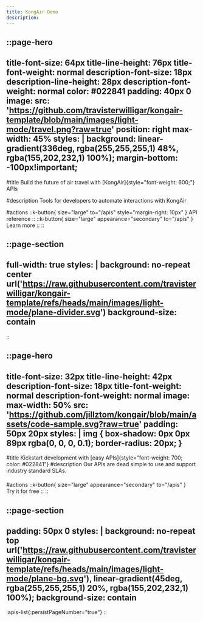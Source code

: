 ```yaml
---
title: KongAir Demo
description:
---
```


::page-hero
---
title-font-size: 64px
title-line-height: 76px
title-font-weight: normal
description-font-size: 18px
description-line-height: 28px
description-font-weight: normal
color: #022841
padding: 40px 0
image:
  src: 'https://github.com/travisterwilligar/kongair-template/blob/main/images/light-mode/travel.png?raw=true'
  position: right
  max-width: 45%
styles: |
  background: linear-gradient(336deg, rgba(255,255,255,1) 48%, rgba(155,202,232,1) 100%);
  margin-bottom: -100px!important;
---
#title
Build the future of air travel with [KongAir]{style="font-weight: 600;"} APIs

#description
Tools for developers to automate interactions with KongAir

#actions
  ::k-button{ size="large" to="/apis" style="margin-right: 10px" }
  API reference
  ::
  ::k-button{ size="large" appearance="secondary" to="/apis" }
  Learn more
  ::
::

::page-section
---
full-width: true
styles: |
  background: no-repeat center url('https://raw.githubusercontent.com/travisterwilligar/kongair-template/refs/heads/main/images/light-mode/plane-divider.svg')
  background-size: contain
---
::

::page-hero
---
title-font-size: 32px
title-line-height: 42px
description-font-size: 18px
title-font-weight: normal
description-font-weight: normal
image:
  max-width: 50%
  src: 'https://github.com/jillztom/kongair/blob/main/assets/code-sample.svg?raw=true'
padding: 50px 20px
styles: |
  img {
    box-shadow: 0px 0px 89px rgba(0, 0, 0, 0.1);
    border-radius: 20px;
  }
---
#title
Kickstart development with [easy APIs]{style="font-weight: 700; color: #022841"}
#description
Our APIs are dead simple to use and support industry standard SLAs.

#actions
  ::k-button{ size="large" appearance="secondary" to="/apis" }
  <svg width="20px" height="20px">
  <image xlink:href="https://raw.githubusercontent.com/travisterwilligar/kongair-template/refs/heads/main/images/light-mode/terminal-window.svg" />
  </svg>
  Try it for free
  ::
::

::page-section
---
padding: 50px 0
styles: |
  background: no-repeat top url('https://raw.githubusercontent.com/travisterwilligar/kongair-template/refs/heads/main/images/light-mode/plane-bg.svg'), linear-gradient(45deg, rgba(255,255,255,1) 20%, rgba(155,202,232,1) 100%);
  background-size: contain
---
:apis-list{:persistPageNumber="true"}
::